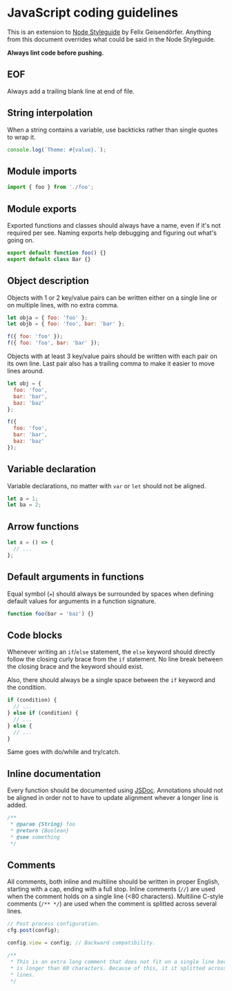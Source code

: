 # JavaScript coding guidelines

This is an extension to [Node Styleguide](https://github.com/felixge/node-style-guide) by Felix Geisendörfer. Anything from this document overrides what could be said in the Node Styleguide.

**Always lint code before pushing.**

## EOF

Always add a trailing blank line at end of file.

## String interpolation

When a string contains a variable, use backticks rather than single quotes to wrap it.

```js
console.log(`Theme: #{value}.`);
```

## Module imports

```js
import { foo } from './foo';
```

## Module exports

Exported functions and classes should always have a name, even if it's not required per see. Naming exports help debugging and figuring out what's going on.

```js
export default function foo() {}
export default class Bar {}
```

## Object description

Objects with 1 or 2 key/value pairs can be written either on a single line or on multiple lines, with no extra comma.

```js
let obja = { foo: 'foo' };
let objb = { foo: 'foo', bar: 'bar' };

f({ foo: 'foo' });
f({ foo: 'foo', bar: 'bar' });
```

Objects with at least 3 key/value pairs should be written with each pair on its own line. Last pair also has a trailing comma to make it easier to move lines around.

```js
let obj = {
  foo: 'foo',
  bar: 'bar',
  baz: 'baz'
};

f({
  foo: 'foo',
  bar: 'bar',
  baz: 'baz'
});
```

## Variable declaration

Variable declarations, no matter with `var` or `let` should not be aligned.

```js
let a = 1;
let ba = 2;
```

## Arrow functions

```js
let x = () => {
  // ...
};
```

## Default arguments in functions

Equal symbol (`=`) should always be surrounded by spaces when defining default values for arguments in a function signature.

```js
function foo(bar = 'baz') {}
```

## Code blocks

Whenever writing an `if`/`else` statement, the `else` keyword should directly follow the closing curly brace from the `if` statement. No line break between the closing brace and the keyword should exist. 

Also, there should always be a single space between the `if` keyword and the condition.

```js
if (condition) {
  // ...
} else if (condition) {
  // ...
} else {
  // ...
}
```

Same goes with do/while and try/catch.

## Inline documentation

Every function should be documented using [JSDoc](). Annotations should not be aligned in order not to have to update alignment whever a longer line is added.

```js
/**
 * @param {String} foo
 * @return {Boolean}
 * @see something
 */
```

## Comments

All comments, both inline and multiline should be written in proper English, starting with a cap, ending with a full stop. Inline comments (`//`) are used when the comment holds on a single line (<80 characters). Multiline C-style comments (`/** */`) are used when the comment is splitted across several lines.

```js
// Post process configuration.
cfg.post(config);

config.view = config; // Backward compatibility.

/**
 * This is an extra long comment that does not fit on a single line because it 
 * is longer than 80 characters. Because of this, it it splitted across several
 * lines.
 */
```
